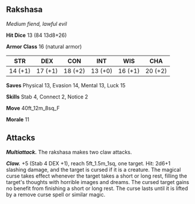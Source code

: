 ## Rakshasa

*Medium fiend, lawful evil*

**Hit Dice** 13 (84 13d8+26)

**Armor Class** 16 (natural armor)

| STR     | DEX     | CON     | INT     | WIS     | CHA     |
|---------|---------|---------|---------|---------|---------|
| 14 (+1) | 17 (+1) | 18 (+2) | 13 (+0) | 16 (+1) | 20 (+2) |

**Saves** Physical 13, Evasion 14, Mental 13, Luck 15

**Skills** Stab 4, Connect 2, Notice 2

**Move** 40ft\_12m\_8sq\_F

**Morale** 11

## Attacks

***Multiattack.*** The rakshasa makes two claw attacks.

***Claw.*** +5 (Stab 4 DEX +1), reach 5ft\_1.5m\_1sq, one target. Hit: 2d6+1 slashing damage, and the target is cursed if it is a creature. The magical curse takes effect whenever the target takes a short or long rest, filling the target's thoughts with horrible images and dreams. The cursed target gains no benefit from finishing a short or long rest. The curse lasts until it is lifted by a remove curse spell or similar magic.

